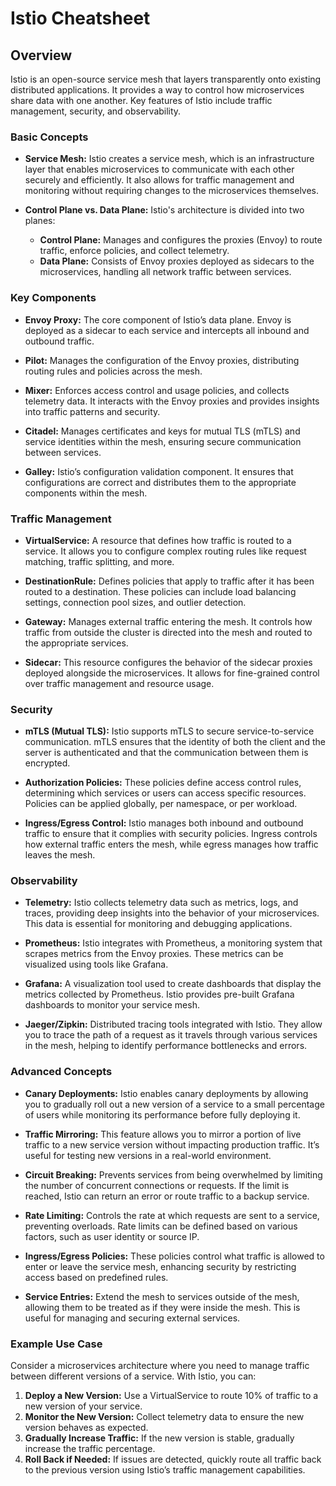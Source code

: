 # Istio Cheatsheet

## **Overview**

Istio is an open-source service mesh that layers transparently onto existing distributed applications. It provides a way to control how microservices share data with one another. Key features of Istio include traffic management, security, and observability.

### **Basic Concepts**

- **Service Mesh:** Istio creates a service mesh, which is an infrastructure layer that enables microservices to communicate with each other securely and efficiently. It also allows for traffic management and monitoring without requiring changes to the microservices themselves.
  
- **Control Plane vs. Data Plane:** Istio's architecture is divided into two planes:
  - **Control Plane:** Manages and configures the proxies (Envoy) to route traffic, enforce policies, and collect telemetry.
  - **Data Plane:** Consists of Envoy proxies deployed as sidecars to the microservices, handling all network traffic between services.

### **Key Components**

- **Envoy Proxy:** The core component of Istio’s data plane. Envoy is deployed as a sidecar to each service and intercepts all inbound and outbound traffic.

- **Pilot:** Manages the configuration of the Envoy proxies, distributing routing rules and policies across the mesh.

- **Mixer:** Enforces access control and usage policies, and collects telemetry data. It interacts with the Envoy proxies and provides insights into traffic patterns and security.

- **Citadel:** Manages certificates and keys for mutual TLS (mTLS) and service identities within the mesh, ensuring secure communication between services.

- **Galley:** Istio’s configuration validation component. It ensures that configurations are correct and distributes them to the appropriate components within the mesh.

### **Traffic Management**

- **VirtualService:** A resource that defines how traffic is routed to a service. It allows you to configure complex routing rules like request matching, traffic splitting, and more.

- **DestinationRule:** Defines policies that apply to traffic after it has been routed to a destination. These policies can include load balancing settings, connection pool sizes, and outlier detection.

- **Gateway:** Manages external traffic entering the mesh. It controls how traffic from outside the cluster is directed into the mesh and routed to the appropriate services.

- **Sidecar:** This resource configures the behavior of the sidecar proxies deployed alongside the microservices. It allows for fine-grained control over traffic management and resource usage.

### **Security**

- **mTLS (Mutual TLS):** Istio supports mTLS to secure service-to-service communication. mTLS ensures that the identity of both the client and the server is authenticated and that the communication between them is encrypted.

- **Authorization Policies:** These policies define access control rules, determining which services or users can access specific resources. Policies can be applied globally, per namespace, or per workload.

- **Ingress/Egress Control:** Istio manages both inbound and outbound traffic to ensure that it complies with security policies. Ingress controls how external traffic enters the mesh, while egress manages how traffic leaves the mesh.

### **Observability**

- **Telemetry:** Istio collects telemetry data such as metrics, logs, and traces, providing deep insights into the behavior of your microservices. This data is essential for monitoring and debugging applications.

- **Prometheus:** Istio integrates with Prometheus, a monitoring system that scrapes metrics from the Envoy proxies. These metrics can be visualized using tools like Grafana.

- **Grafana:** A visualization tool used to create dashboards that display the metrics collected by Prometheus. Istio provides pre-built Grafana dashboards to monitor your service mesh.

- **Jaeger/Zipkin:** Distributed tracing tools integrated with Istio. They allow you to trace the path of a request as it travels through various services in the mesh, helping to identify performance bottlenecks and errors.

### **Advanced Concepts**

- **Canary Deployments:** Istio enables canary deployments by allowing you to gradually roll out a new version of a service to a small percentage of users while monitoring its performance before fully deploying it.

- **Traffic Mirroring:** This feature allows you to mirror a portion of live traffic to a new service version without impacting production traffic. It’s useful for testing new versions in a real-world environment.

- **Circuit Breaking:** Prevents services from being overwhelmed by limiting the number of concurrent connections or requests. If the limit is reached, Istio can return an error or route traffic to a backup service.

- **Rate Limiting:** Controls the rate at which requests are sent to a service, preventing overloads. Rate limits can be defined based on various factors, such as user identity or source IP.

- **Ingress/Egress Policies:** These policies control what traffic is allowed to enter or leave the service mesh, enhancing security by restricting access based on predefined rules.

- **Service Entries:** Extend the mesh to services outside of the mesh, allowing them to be treated as if they were inside the mesh. This is useful for managing and securing external services.

### **Example Use Case**

Consider a microservices architecture where you need to manage traffic between different versions of a service. With Istio, you can:

1. **Deploy a New Version:** Use a VirtualService to route 10% of traffic to a new version of your service.
2. **Monitor the New Version:** Collect telemetry data to ensure the new version behaves as expected.
3. **Gradually Increase Traffic:** If the new version is stable, gradually increase the traffic percentage.
4. **Roll Back if Needed:** If issues are detected, quickly route all traffic back to the previous version using Istio’s traffic management capabilities.
